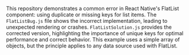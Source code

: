 This repository demonstrates a common error in React Native's FlatList component: using duplicate or missing keys for list items.  The `FlatListBug.js` file shows the incorrect implementation, leading to unexpected rendering or crashes.  `FlatListSolution.js` provides the corrected version, highlighting the importance of unique keys for optimal performance and correct behavior.  This example uses a simple array of objects, but the principle applies to any data source used with FlatList.